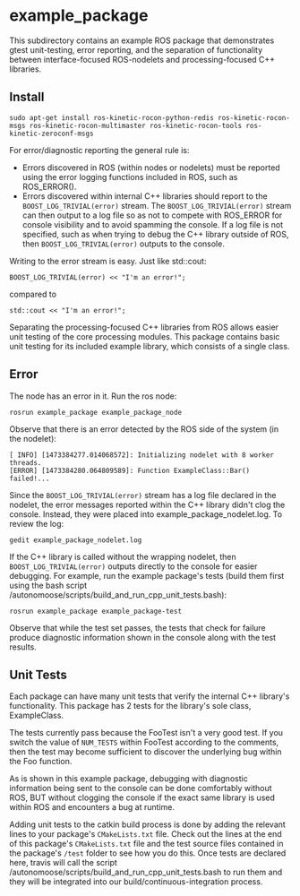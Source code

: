 # example_package

This subdirectory contains an example ROS package that demonstrates gtest unit-testing, error reporting, and the separation of functionality between interface-focused ROS-nodelets and processing-focused C++ libraries.

## Install

    sudo apt-get install ros-kinetic-rocon-python-redis ros-kinetic-rocon-msgs ros-kinetic-rocon-multimaster ros-kinetic-rocon-tools ros-kinetic-zeroconf-msgs

For error/diagnostic reporting the general rule is:
- Errors discovered in ROS (within nodes or nodelets) must be reported using the error logging functions included in ROS, such as ROS_ERROR().
- Errors discovered within internal C++ libraries should report to the ``BOOST_LOG_TRIVIAL(error)`` stream.
The ``BOOST_LOG_TRIVIAL(error)`` stream can then output to a log file so as not to compete with ROS_ERROR for console visibility and to avoid spamming the console.
If a log file is not specified, such as when trying to debug the C++ library outside of ROS, then ``BOOST_LOG_TRIVIAL(error)`` outputs to the console.

Writing to the error stream is easy. Just like std::cout: 

    BOOST_LOG_TRIVIAL(error) << "I'm an error!";
compared to  

    std::cout << "I'm an error!";

Separating the processing-focused C++ libraries from ROS allows easier unit testing of the core processing modules. This package contains basic unit testing for its included example library, which consists of a single class.

## Error
The node has an error in it.
Run the ros node:  

    rosrun example_package example_package_node

Observe that there is an error detected by the ROS side of the system (in the nodelet): 

    [ INFO] [1473384277.014068572]: Initializing nodelet with 8 worker threads. 
    [ERROR] [1473384280.064809589]: Function ExampleClass::Bar() failed!...

Since the ``BOOST_LOG_TRIVIAL(error)`` stream has a log file declared in the nodelet, the error messages reported within the C++ library didn't clog the console. Instead, they were placed into example_package_nodelet.log. To review the log:

    gedit example_package_nodelet.log

If the C++ library is called without the wrapping nodelet, then ``BOOST_LOG_TRIVIAL(error)`` outputs directly to the console for easier debugging. For example, run the example package's tests (build them first using the bash script /autonomoose/scripts/build_and_run_cpp_unit_tests.bash):

    rosrun example_package example_package-test

Observe that while the test set passes, the tests that check for failure produce diagnostic information shown in the console along with the test results.

## Unit Tests
Each package can have many unit tests that verify the internal C++ library's functionality. This package has 2 tests for the library's sole class, ExampleClass.  

The tests currently pass because the FooTest isn't a very good test. If you switch the value of ``NUM_TESTS`` within FooTest according to the comments, then the test may become sufficient to discover the underlying bug within the Foo function.

As is shown in this example package, debugging with diagnostic information being sent to the console can be done comfortably without ROS, BUT without clogging the console if the exact same library is used within ROS and encounters a bug at runtime.

Adding unit tests to the catkin build process is done by adding the relevant lines to your package's ``CMakeLists.txt`` file. Check out the lines at the end of this package's ``CMakeLists.txt`` file and the test source files contained in the package's ``/test`` folder to see how you do this. Once tests are declared here, travis will call the script /autonomoose/scripts/build_and_run_cpp_unit_tests.bash to run them and they will be integrated into our build/continuous-integration process.
